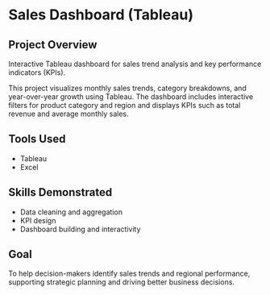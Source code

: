 # Sales Dashboard (Tableau)

## Project Overview  
Interactive Tableau dashboard for sales trend analysis and key performance indicators (KPIs).

This project visualizes monthly sales trends, category breakdowns, and year-over-year growth using Tableau. The dashboard includes interactive filters for product category and region and displays KPIs such as total revenue and average monthly sales.

## Tools Used  
- Tableau  
- Excel  

## Skills Demonstrated  
- Data cleaning and aggregation  
- KPI design  
- Dashboard building and interactivity  

## Goal  
To help decision-makers identify sales trends and regional performance, supporting strategic planning and driving better business decisions.
